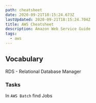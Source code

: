 ```yaml
---
path: cheatsheet
date: 2020-09-21T18:15:24.673Z
lastUpdated: 2020-09-21T18:15:24.704Z
title: AWS Cheatsheet
description: Amazon Web Service Guide
tags:
  - aws
---
```

## Vocabulary
RDS - Relational Database Manager

### Tasks
In `AWS Batch` find Jobs